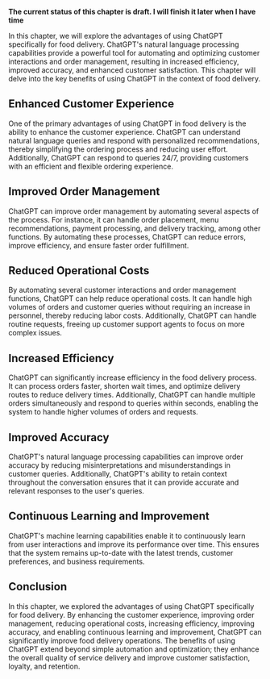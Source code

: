**The current status of this chapter is draft. I will finish it later when I have time**

In this chapter, we will explore the advantages of using ChatGPT specifically for food delivery. ChatGPT's natural language processing capabilities provide a powerful tool for automating and optimizing customer interactions and order management, resulting in increased efficiency, improved accuracy, and enhanced customer satisfaction. This chapter will delve into the key benefits of using ChatGPT in the context of food delivery.

**Enhanced Customer Experience**
--------------------------------

One of the primary advantages of using ChatGPT in food delivery is the ability to enhance the customer experience. ChatGPT can understand natural language queries and respond with personalized recommendations, thereby simplifying the ordering process and reducing user effort. Additionally, ChatGPT can respond to queries 24/7, providing customers with an efficient and flexible ordering experience.

**Improved Order Management**
-----------------------------

ChatGPT can improve order management by automating several aspects of the process. For instance, it can handle order placement, menu recommendations, payment processing, and delivery tracking, among other functions. By automating these processes, ChatGPT can reduce errors, improve efficiency, and ensure faster order fulfillment.

**Reduced Operational Costs**
-----------------------------

By automating several customer interactions and order management functions, ChatGPT can help reduce operational costs. It can handle high volumes of orders and customer queries without requiring an increase in personnel, thereby reducing labor costs. Additionally, ChatGPT can handle routine requests, freeing up customer support agents to focus on more complex issues.

**Increased Efficiency**
------------------------

ChatGPT can significantly increase efficiency in the food delivery process. It can process orders faster, shorten wait times, and optimize delivery routes to reduce delivery times. Additionally, ChatGPT can handle multiple orders simultaneously and respond to queries within seconds, enabling the system to handle higher volumes of orders and requests.

**Improved Accuracy**
---------------------

ChatGPT's natural language processing capabilities can improve order accuracy by reducing misinterpretations and misunderstandings in customer queries. Additionally, ChatGPT's ability to retain context throughout the conversation ensures that it can provide accurate and relevant responses to the user's queries.

**Continuous Learning and Improvement**
---------------------------------------

ChatGPT's machine learning capabilities enable it to continuously learn from user interactions and improve its performance over time. This ensures that the system remains up-to-date with the latest trends, customer preferences, and business requirements.

**Conclusion**
--------------

In this chapter, we explored the advantages of using ChatGPT specifically for food delivery. By enhancing the customer experience, improving order management, reducing operational costs, increasing efficiency, improving accuracy, and enabling continuous learning and improvement, ChatGPT can significantly improve food delivery operations. The benefits of using ChatGPT extend beyond simple automation and optimization; they enhance the overall quality of service delivery and improve customer satisfaction, loyalty, and retention.
